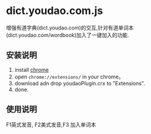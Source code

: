 dict.youdao.com.js
==================

增强有道字典(dict.youdao.com)的交互,针对有道单词本(dict.youdao.com/wordbook)加入了一键加入的功能.

安装说明
---------
1. install [chrome](https://www.google.com/intl/en/chrome/browser/)
2. open `chrome://extensions/` in your chrome。
3. download adn drop youdaoPlugin.crx to "Extensions".
4. done.

使用说明
---------

 F1英式发音, F2美式发音,F3 加入单词本
